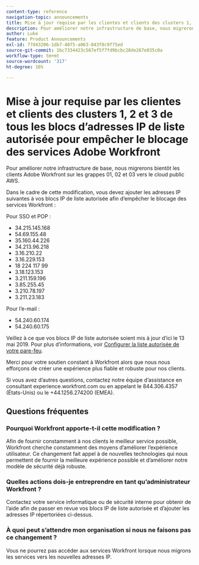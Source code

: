 ```yaml
---
content-type: reference
navigation-topic: announcements
title: Mise à jour requise par les clientes et clients des clusters 1, 2 et 3 de tous les blocs d’adresses IP de liste autorisée pour empêcher le blocage des services Adobe Workfront
description: Pour améliorer notre infrastructure de base, nous migrerons bientôt les clients Adobe Workfront sur les grappes 01, 02 et 03 vers le cloud public AWS.
author: Luke
feature: Product Announcements
exl-id: 77d43206-1db7-4075-a063-043f8c9f75ed
source-git-commit: 1bc7334423c567ef5f7fd9bcbc28de267e035c0a
workflow-type: tm+mt
source-wordcount: '317'
ht-degree: 16%

---
```


# Mise à jour requise par les clientes et clients des clusters 1, 2 et 3 de tous les blocs d’adresses IP de liste autorisée pour empêcher le blocage des services Adobe Workfront

Pour améliorer notre infrastructure de base, nous migrerons bientôt les clients Adobe Workfront sur les grappes 01, 02 et 03 vers le cloud public AWS.

Dans le cadre de cette modification, vous devez ajouter les adresses IP suivantes à vos blocs IP de liste autorisée afin d’empêcher le blocage des services Workfront :

Pour SSO et POP :

* 34.215.145.168
* 54.69.155.48
* 35.160.44.226
* 34.213.96.218
* 3.16.210.22
* 3.16.229.153
* 18 224 117 99
* 3.18.123.153
* 3.211.159.196
* 3.85.255.45
* 3.210.78.197
* 3.211.23.183

Pour l’e-mail :

* 54.240.60.174
* 54.240.60.175

Veillez à ce que vos blocs IP de liste autorisée soient mis à jour d’ici le 13 mai 2019. Pour plus d’informations, voir [Configurer la liste autorisée de votre pare-feu](../../../administration-and-setup/get-started-wf-administration/configure-your-firewall.md).

Merci pour votre soutien constant à Workfront alors que nous nous efforçons de créer une expérience plus fiable et robuste pour nos clients.

Si vous avez d’autres questions, contactez notre équipe d’assistance en consultant experience.workfront.com ou en appelant le 844.306.4357 (États-Unis) ou le +44.1256.274200 (EMEA).

## Questions fréquentes

### Pourquoi Workfront apporte-t-il cette modification ?

Afin de fournir constamment à nos clients le meilleur service possible, Workfront cherche constamment des moyens d’améliorer l’expérience utilisateur. Ce changement fait appel à de nouvelles technologies qui nous permettent de fournir la meilleure expérience possible et d’améliorer notre modèle de sécurité déjà robuste.

### Quelles actions dois-je entreprendre en tant qu’administrateur Workfront ?

Contactez votre service informatique ou de sécurité interne pour obtenir de l’aide afin de passer en revue vos blocs IP de liste autorisée et d’ajouter les adresses IP répertoriées ci-dessus.

### À quoi peut s’attendre mon organisation si nous ne faisons pas ce changement ?

Vous ne pourrez pas accéder aux services Workfront lorsque nous migrons les services vers les nouvelles adresses IP.
